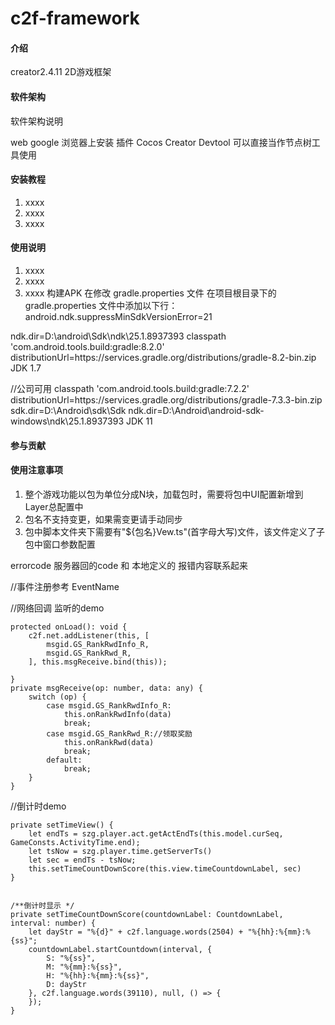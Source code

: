 # c2f-framework

#### 介绍
creator2.4.11 2D游戏框架

#### 软件架构
软件架构说明

 web google 浏览器上安装 插件 Cocos Creator Devtool  可以直接当作节点树工具使用

#### 安装教程

1.  xxxx
2.  xxxx
3.  xxxx

#### 使用说明

1.  xxxx
2.  xxxx
3.  xxxx
构建APK 
在修改 gradle.properties 文件
在项目根目录下的 gradle.properties 文件中添加以下行：
android.ndk.suppressMinSdkVersionError=21

ndk.dir=D\:\\android\\Sdk\\ndk\\25.1.8937393
classpath 'com.android.tools.build:gradle:8.2.0'
distributionUrl=https\://services.gradle.org/distributions/gradle-8.2-bin.zip
JDK 1.7

//公司可用
classpath 'com.android.tools.build:gradle:7.2.2'
distributionUrl=https\://services.gradle.org/distributions/gradle-7.3.3-bin.zip
sdk.dir=D\:\\Android\\sdk\\Sdk
ndk.dir=D\:\\Android\\android-sdk-windows\\ndk\\25.1.8937393
JDK 11


#### 参与贡献


#### 使用注意事项

1. 整个游戏功能以包为单位分成N块，加载包时，需要将包中UI配置新增到Layer总配置中
2. 包名不支持变更，如果需变更请手动同步
3. 包中脚本文件夹下需要有"${包名}Vew.ts"(首字母大写)文件，该文件定义了子包中窗口参数配置


errorcode 服务器回的code 和 本地定义的 报错内容联系起来

//事件注册参考  EventName 


//网络回调  监听的demo

    protected onLoad(): void {
        c2f.net.addListener(this, [
            msgid.GS_RankRwdInfo_R,
            msgid.GS_RankRwd_R,
        ], this.msgReceive.bind(this));

    }
    private msgReceive(op: number, data: any) {
        switch (op) {
            case msgid.GS_RankRwdInfo_R:
                this.onRankRwdInfo(data)
                break;
            case msgid.GS_RankRwd_R://领取奖励
                this.onRankRwd(data)
                break;
            default:
                break;
        }
    }


//倒计时demo

    private setTimeView() {
        let endTs = szg.player.act.getActEndTs(this.model.curSeq, GameConsts.ActivityTime.end);
        let tsNow = szg.player.time.getServerTs()
        let sec = endTs - tsNow;
        this.setTimeCountDownScore(this.view.timeCountdownLabel, sec)
    }


    /**倒计时显示 */
    private setTimeCountDownScore(countdownLabel: CountdownLabel, interval: number) {
        let dayStr = "%{d}" + c2f.language.words(2504) + "%{hh}:%{mm}:%{ss}";
        countdownLabel.startCountdown(interval, {
            S: "%{ss}",
            M: "%{mm}:%{ss}",
            H: "%{hh}:%{mm}:%{ss}",
            D: dayStr
        }, c2f.language.words(39110), null, () => {
        });
    }
